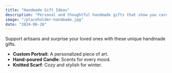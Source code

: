 ```yaml
---
title: "Handmade Gift Ideas"
description: "Personal and thoughtful handmade gifts that show you care."
image: "/placeholder-handmade.jpg"
date: "2024-06-26"
---
```


Support artisans and surprise your loved ones with these unique handmade gifts.

- **Custom Portrait**: A personalized piece of art.
- **Hand-poured Candle**: Scents for every mood.
- **Knitted Scarf**: Cozy and stylish for winter. 